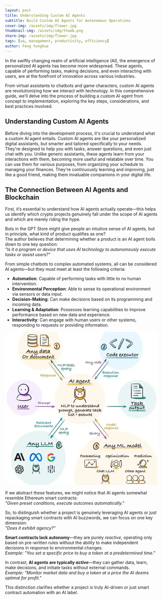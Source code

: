 ```yaml
---
layout: post
title: Understanding Custom AI Agents
subtitle: Build Custom AI Agents for Autonomous Operations
cover-img: /assets/img/flower.jpg
thumbnail-img: /assets/img/thumb.png
share-img: /assets/img/flower.jpg
tags: [oa, management, productivity, efficiency]
author: Feng Yonghua
---
```


In the swiftly changing realm of artificial intelligence (AI), the emergence of personalized AI agents has become more widespread. These agents, capable of performing tasks, making decisions, and even interacting with users, are at the forefront of innovation across various industries.

From virtual assistants to chatbots and game characters, custom AI agents are revolutionizing how we interact with technology. In this comprehensive guide, we'll delve into the process of building a custom AI agent from concept to implementation, exploring the key steps, considerations, and best practices involved.

## Understanding Custom AI Agents 

Before diving into the development process, it's crucial to understand what a custom AI agent entails. Custom AI agents are like your personalized digital assistants, but smarter and tailored specifically to your needs. They're designed to help you with tasks, answer questions, and even just chat with you. Unlike generic assistants, these agents learn from your interactions with them, becoming more useful and relatable over time. You can use them for various purposes, from organizing your schedule to managing your finances. They're continuously learning and improving, just like a good friend, making them invaluable companions in your digital life. 

## The Connection Between AI Agents and Blockchain  

First, it’s essential to understand how AI agents actually operate—this helps us identify which crypto projects genuinely fall under the scope of AI agents and which are merely riding the hype.  

Bots in the GPT Store might give people an intuitive sense of AI agents, but in principle, what kind of product qualifies as one?  
The author believes that determining whether a product is an AI agent boils down to one key question:  
*"Is it a program or device that uses AI technology to autonomously execute tasks or assist users?"*  

From simple chatbots to complex automated systems, all can be considered AI agents—but they must meet at least the following criteria:  
- **Automation**: Capable of performing tasks with little to no human intervention.  
- **Environmental Perception**: Able to sense its operational environment via sensors or data input.  
- **Decision-Making**: Can make decisions based on its programming and incoming data.  
- **Learning & Adaptation**: Possesses learning capabilities to improve performance based on new data and experience.  
- **Interactivity**: Can engage with human users or other systems, responding to requests or providing information.  

![The simple process of an AI agent](/assets/img/agent3.png)

If we abstract these features, we might notice that AI agents somewhat resemble Ethereum smart contracts:  
*"Given preset conditions, execute outcomes automatically."*  

So, to distinguish whether a project is genuinely leveraging AI agents or just repackaging smart contracts with AI buzzwords, we can focus on one key dimension:  
*"Does it exhibit agency?"*  

**Smart contracts lack autonomy**—they are purely *reactive*, operating only based on pre-written rules without the ability to make independent decisions in response to environmental changes.  
*Example: "You set a specific price to buy a token at a predetermined time."*  

In contrast, **AI agents are typically *active***—they can gather data, learn, make decisions, and initiate tasks without external commands.  
*Example: "Monitor market data and buy a token at a price the AI deems optimal for profit."*  

This distinction clarifies whether a project is truly AI-driven or just smart contract automation with an AI label.
